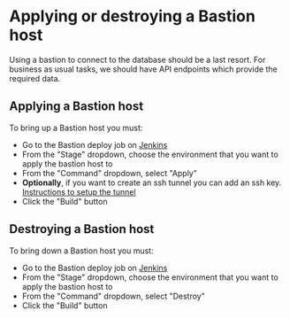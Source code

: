 # Applying or destroying a Bastion host

Using a bastion to connect to the database should be a last resort. For business as usual tasks, we should have API endpoints which provide the required data. 
## Applying a Bastion host

To bring up a Bastion host you must:

* Go to the Bastion deploy job on [Jenkins](https://jenkins.tdr-management.nationalarchives.gov.uk/job/TDR%20Bastion%20Deploy/build)
* From the "Stage" dropdown, choose the environment that you want to apply the bastion host to
* From the "Command" dropdown, select "Apply"
* **Optionally**, if you want to create an ssh tunnel you can add an ssh key. [Instructions to setup the tunnel](./access-an-environment-db.md#5-setting-up-an-ssh-tunnel)
* Click the "Build" button

## Destroying a Bastion host

To bring down a Bastion host you must:

* Go to the Bastion deploy job on [Jenkins](https://jenkins.tdr-management.nationalarchives.gov.uk/job/TDR%20Bastion%20Deploy/build)
* From the "Stage" dropdown, choose the environment that you want to apply the bastion host to
* From the "Command" dropdown, select "Destroy"
* Click the "Build" button